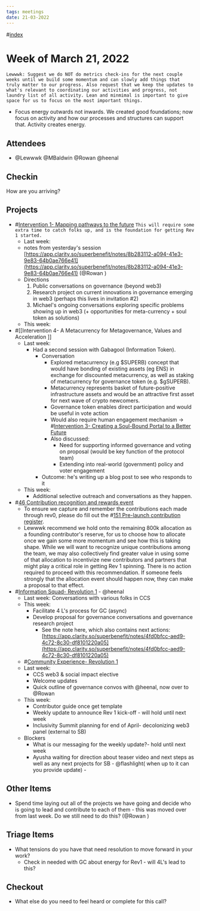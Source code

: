 ```yaml
---
tags: meetings
date: 21-03-2022
---
```

#[index](notes/general-circle/old-gc-meetings/index.md) 
# Week of March 21, 2022
`Lewwwk: Suggest we do NOT do metrics check-ins for the next couple weeks until we build some momentum and can slowly add things that truly matter to our progress. Also request that we keep the updates to what's relevant to coordinating our activities and progress, not laundry list of all activity. Lean and minmimal is important to give space for us to focus on the most important things.`
- Focus energy outwards not inwards. We created good foundations; now focus on activity and how our processes and structures can support that. Activity creates energy.

## Attendees
- @Lewwwk @MBaldwin @Rowan  @heenal 

## Checkin
How are you arriving?
## Projects
- #[Intervention 1- Mapping pathways to the future](Intervention%201-%20Mapping%20pathways%20to%20the%20future) 
`This will require some extra time to catch folks up, and is the foundation for getting Rev 1 started.`
	- Last week: 
	- notes from yesterday's session [https://app.clarity.so/superbenefit/notes/8b283112-a094-41e3-9e83-64b0ae766e41](https://app.clarity.so/superbenefit/notes/8b283112-a094-41e3-9e83-64b0ae766e41)  (@Rowan  )
	- Directions
		1. Public conversations on governance (beyond web3)
		2. Research project on current innovations in governance emerging in web3 (perhaps this lives in invitation #2)
		3. Michael's ongoing conversations exploring specific problems showing up in web3 (+ opportunities for meta-currency + soul token as solutions) 
	- This week:
- #[[Intervention 4- A Metacurrency for Metagovernance, Values and Acceleration
]]
	- Last week:
		- Had a second session with Gabagool (Information Token). 
			- Conversation
				- Explored metacurrency (e.g  $SUPERB) concept that would have bonding of existing assets (eg ENS) in exchange for discounted metacurrency, as well as staking of metacurrency for governance token (e.g. $gSUPERB). 
				- Metacurrency represents basket of future-positive infrastructure assets and would be an attractive first asset for next wave of crypto newcomers.
				- Governance token enables direct participation and would be useful in vote action
				- Would also require human engagement mechanism -> #[Intervention 3- Creating a Soul-Bound Portal to a Better Future](Intervention%203-%20Creating%20a%20Soul-Bound%20Portal%20to%20a%20Better%20Future) 
				- Also discussed:
					- Need for supporting informed governance and voting on proposal (would be key function of the protocol team)
					- Extending into real-world (government) policy and voter engagement
			- Outcome: he's writing up a blog post to see who responds to it
	- This week:
		- Additional selective outreach and conversations as they happen.
- #[46 Contribution recognition and rewards event](46%20Contribution%20recognition%20and%20rewards%20event) 
	- To ensure we capture and remember the contributions each made through rev0, please do fill out the #[151 Pre-launch contribution register](151%20Pre-launch%20contribution%20register).
	- Lewwwk recommend we hold onto the remaining 800k allocation as a founding contributor's reserve, for us to choose how to allocate once we gain some more momentum and see how this is taking shape. While we will want to recognize unique contributions among the team, we may also collectively find greater value in using some of that allocation to incentivize new contributors and partners that might play a critical role in getting Rev 1 spinning. There is no action required to proceed with this recommendation. If someone feels strongly that the allocation event should happen now, they can make a proposal to that effect.
- #[Information Squad- Revolution 1](Information%20Squad-%20Revolution%201) - @heenal 
	- Last week: Conversations with various folks in CCS
	- This week: 
		- Facilitate 4 L's process for GC (async)
		- Develop proposal for governance conversations and governance research project
			- See the note here, which also contains next actions: [https://app.clarity.so/superbenefit/notes/4fd0bfcc-aed9-4c72-8c30-df8101220a05](https://app.clarity.so/superbenefit/notes/4fd0bfcc-aed9-4c72-8c30-df8101220a05) 
	- #[Community Experience- Revolution 1](Community%20Experience-%20Revolution%201) 
	- Last week: 
		- CCS web3 & social impact elective
		- Welcome updates 
		- Quick outline of governance convos with @heenal, now over to @Rowan   
	- This week: 
		- Contributor guide once get template
		- Weekly update to announce Rev 1 kick-off - will hold until next week 
		- Inclusivity Summit planning for end of April- decolonizing web3 panel (external to SB)
	- Blockers
		- What is our messaging for the weekly update?- hold until next week 
		- Ayusha waiting for direction about teaser video and next steps as well as any next projects for SB - @flashlight( when up to it can you provide update) - 

## Other Items
- Spend time laying out all of the projects we have going and decide who is going to lead and contribute to each of them - this was moved over from last week. Do we still need to do this? (@Rowan )

## Triage Items
- What tensions do you have that need resolution to move forward in your work?
	- Check in needed with GC about energy for Rev1 - will 4L's lead to this? 

## Checkout
- What else do you need to feel heard or complete for this call?
